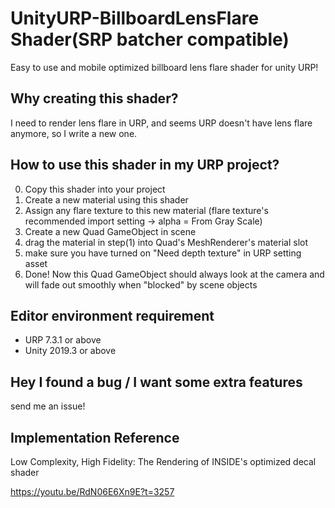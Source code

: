 # UnityURP-BillboardLensFlare Shader(SRP batcher compatible)
Easy to use and mobile optimized billboard lens flare shader for unity URP!

Why creating this shader?
-------------------
I need to render lens flare in URP, and seems URP doesn't have lens flare anymore, so I write a new one.

How to use this shader in my URP project?
-------------------
 0. Copy this shader into your project
 1. Create a new material using this shader
 2. Assign any flare texture to this new material (flare texture's recommended import setting -> alpha = From Gray Scale)
 3. Create a new Quad GameObject in scene
 4. drag the material in step(1) into Quad's MeshRenderer's material slot
 5. make sure you have turned on "Need depth texture" in URP setting asset
 5. Done! Now this Quad GameObject should always look at the camera and will fade out smoothly when "blocked" by scene objects
 
Editor environment requirement
-----------------------
- URP 7.3.1 or above
- Unity 2019.3 or above

Hey I found a bug / I want some extra features
-----------------------
send me an issue!

Implementation Reference
-----------------------
Low Complexity, High Fidelity: The Rendering of INSIDE's optimized decal shader

https://youtu.be/RdN06E6Xn9E?t=3257
